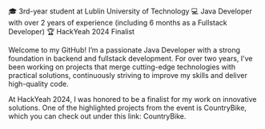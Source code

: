 🎓 3rd-year student at Lublin University of Technology 
💻 Java Developer with over 2 years of experience (including 6 months as a Fullstack Developer) 
🏆 HackYeah 2024 Finalist

Welcome to my GitHub! I’m a passionate Java Developer with a strong foundation in backend and fullstack development. For over two years, I’ve been working on projects that merge cutting-edge technologies with practical solutions, continuously striving to improve my skills and deliver high-quality code.

At HackYeah 2024, I was honored to be a finalist for my work on innovative solutions. One of the highlighted projects from the event is CountryBike, which you can check out under this link: CountryBike.
